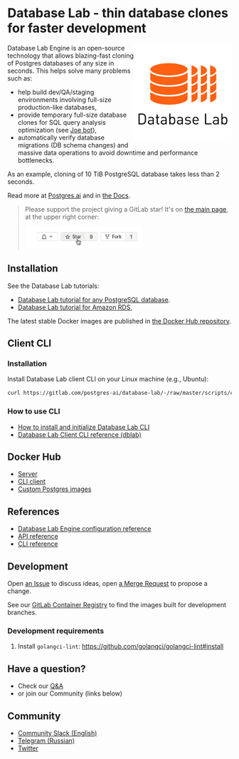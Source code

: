 # Database Lab - thin database clones for faster development

<img src="./assets/db-lab.png" align="right" border="0" />

Database Lab Engine is an open-source technology that allows blazing-fast cloning of Postgres databases of any size in seconds. This helps solve many problems such as:
- help build dev/QA/staging environments involving full-size production-like databases,
- provide temporary full-size database clones for SQL query analysis optimization (see [Joe bot](https://gitlab.com/postgres-ai/joe)),
- automatically verify database migrations (DB schema changes) and massive data operations to avoid downtime and performance bottlenecks.

As an example, cloning of 10 TiB PostgreSQL database takes less than 2 seconds.

Read more at [Postgres.ai](https://postgres.ai) and in [the Docs](https://postgres.ai/docs).

> Please support the project giving a GitLab star! It's on [the main page](https://gitlab.com/postgres-ai/database-lab), at the upper right corner:
>
> ![Add a star](./assets/star.gif)

## Installation
See the Database Lab tutorials:
- [Database Lab tutorial for any PostgreSQL database](https://postgres.ai/docs/tutorials/database-lab-tutorial).
- [Database Lab tutorial for Amazon RDS](https://postgres.ai/docs/tutorials/database-lab-tutorial-amazon-rds),

The latest stable Docker images are published in [the Docker Hub repository](https://hub.docker.com/repository/docker/postgresai/dblab-server).

## Client CLI
### Installation
Install Database Lab client CLI on your Linux machine (e.g., Ubuntu):
```bash
curl https://gitlab.com/postgres-ai/database-lab/-/raw/master/scripts/cli_install.sh | bash
```


### How to use CLI
- [How to install and initialize Database Lab CLI](https://postgres.ai/docs/guides/cli/cli-install-init)
- [Database Lab Client CLI reference (dblab)](https://postgres.ai/docs/database-lab/cli-reference)

## Docker Hub
- [Server](https://hub.docker.com/repository/docker/postgresai/dblab-server)
- [CLI client](https://hub.docker.com/repository/docker/postgresai/dblab)
- [Custom Postgres images](https://hub.docker.com/repository/docker/postgresai/extended-postgres)

## References
- [Database Lab Engine configuration reference](https://postgres.ai/docs/database-lab/config-reference)
- [API reference](https://postgres.ai/swagger-ui/dblab/)
- [CLI reference](https://postgres.ai/docs/database-lab/cli-reference)

## Development
Open [an Issue](https://gitlab.com/postgres-ai/database-lab/-/issues) to discuss ideas, open [a Merge Request](https://gitlab.com/postgres-ai/database-lab/-/merge_requests) to propose a change.

See our [GitLab Container Registry](https://gitlab.com/postgres-ai/database-lab/container_registry) to find the images built for development branches.
<!-- TODO: SDK docs -->
<!-- TODO: Contribution guideline -->

### Development requirements
1. Install `golangci-lint`: https://github.com/golangci/golangci-lint#install

## Have a question?
- Check our [Q&A](https://postgres.ai/docs/questions-and-answers)
- or join our Community (links below)

## Community
- [Community Slack (English)](https://database-lab-team-slack-invite.herokuapp.com/)
- [Telegram (Russian)](https://t.me/databaselabru)
- [Twitter](https://twitter.com/Database_Lab)

